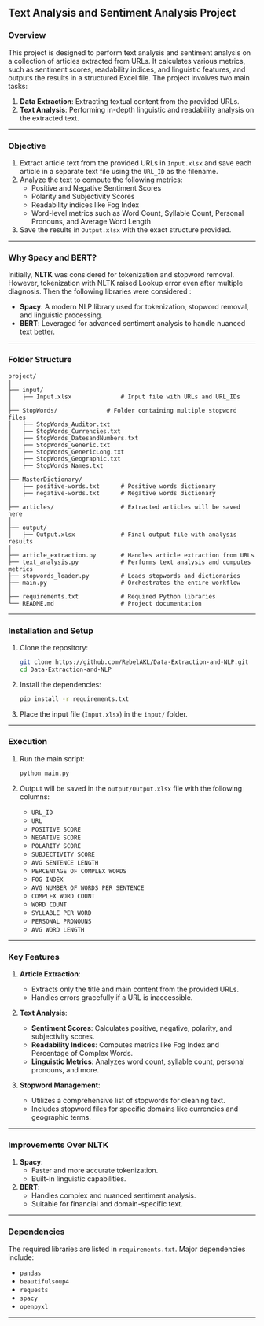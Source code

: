 ## **Text Analysis and Sentiment Analysis Project**

### **Overview**

This project is designed to perform text analysis and sentiment analysis on a collection of articles extracted from URLs. It calculates various metrics, such as sentiment scores, readability indices, and linguistic features, and outputs the results in a structured Excel file. The project involves two main tasks:

1. **Data Extraction**: Extracting textual content from the provided URLs.
2. **Text Analysis**: Performing in-depth linguistic and readability analysis on the extracted text.

---

### **Objective**

1. Extract article text from the provided URLs in `Input.xlsx` and save each article in a separate text file using the `URL_ID` as the filename.
2. Analyze the text to compute the following metrics:
   - Positive and Negative Sentiment Scores
   - Polarity and Subjectivity Scores
   - Readability indices like Fog Index
   - Word-level metrics such as Word Count, Syllable Count, Personal Pronouns, and Average Word Length
3. Save the results in `Output.xlsx` with the exact structure provided.

---

### **Why Spacy and BERT?**

Initially, **NLTK** was considered for tokenization and stopword removal. However, tokenization with NLTK raised Lookup error even after multiple diagnosis. Then the following libraries were considered :
- **Spacy**: A modern NLP library used for tokenization, stopword removal, and linguistic processing.
- **BERT**: Leveraged for advanced sentiment analysis to handle nuanced text better.

---

### **Folder Structure**

```
project/
│
├── input/
│   ├── Input.xlsx              # Input file with URLs and URL_IDs
│
├── StopWords/              # Folder containing multiple stopword files
│   ├── StopWords_Auditor.txt
│   ├── StopWords_Currencies.txt
│   ├── StopWords_DatesandNumbers.txt
│   ├── StopWords_Generic.txt
│   ├── StopWords_GenericLong.txt
│   ├── StopWords_Geographic.txt 
│   ├── StopWords_Names.txt
│
├── MasterDictionary/
│   ├── positive-words.txt      # Positive words dictionary
│   ├── negative-words.txt      # Negative words dictionary
│
├── articles/                   # Extracted articles will be saved here
│
├── output/
│   ├── Output.xlsx             # Final output file with analysis results
│
├── article_extraction.py       # Handles article extraction from URLs
├── text_analysis.py            # Performs text analysis and computes metrics
├── stopwords_loader.py         # Loads stopwords and dictionaries
├── main.py                     # Orchestrates the entire workflow
│
├── requirements.txt            # Required Python libraries
└── README.md                   # Project documentation
```

---

### **Installation and Setup**

1. Clone the repository:
   ```bash
   git clone https://github.com/RebelAKL/Data-Extraction-and-NLP.git
   cd Data-Extraction-and-NLP
   ```

2. Install the dependencies:
   ```bash
   pip install -r requirements.txt
   ```

3. Place the input file (`Input.xlsx`) in the `input/` folder.

---

### **Execution**

1. Run the main script:
   ```bash
   python main.py
   ```

2. Output will be saved in the `output/Output.xlsx` file with the following columns:
   - `URL_ID`
   - `URL`
   - `POSITIVE SCORE`
   - `NEGATIVE SCORE`
   - `POLARITY SCORE`
   - `SUBJECTIVITY SCORE`
   - `AVG SENTENCE LENGTH`
   - `PERCENTAGE OF COMPLEX WORDS`
   - `FOG INDEX`
   - `AVG NUMBER OF WORDS PER SENTENCE`
   - `COMPLEX WORD COUNT`
   - `WORD COUNT`
   - `SYLLABLE PER WORD`
   - `PERSONAL PRONOUNS`
   - `AVG WORD LENGTH`

---

### **Key Features**

1. **Article Extraction**:
   - Extracts only the title and main content from the provided URLs.
   - Handles errors gracefully if a URL is inaccessible.

2. **Text Analysis**:
   - **Sentiment Scores**: Calculates positive, negative, polarity, and subjectivity scores.
   - **Readability Indices**: Computes metrics like Fog Index and Percentage of Complex Words.
   - **Linguistic Metrics**: Analyzes word count, syllable count, personal pronouns, and more.

3. **Stopword Management**:
   - Utilizes a comprehensive list of stopwords for cleaning text.
   - Includes stopword files for specific domains like currencies and geographic terms.

---

### **Improvements Over NLTK**

1. **Spacy**:
   - Faster and more accurate tokenization.
   - Built-in linguistic capabilities.
2. **BERT**:
   - Handles complex and nuanced sentiment analysis.
   - Suitable for financial and domain-specific text.

---

### **Dependencies**

The required libraries are listed in `requirements.txt`. Major dependencies include:
- `pandas`
- `beautifulsoup4`
- `requests`
- `spacy`
- `openpyxl`

---

